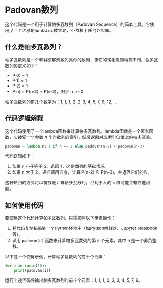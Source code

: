 # Padovan数列

这个代码是一个用于计算帕多瓦数列（Padovan Sequence）的简单工具。它使用了一个优雅的lambda函数实现，不依赖于任何外部库。

## 什么是帕多瓦数列？

帕多瓦数列是一个和斐波那契数列类似的数列，但它的递推规则稍有不同。帕多瓦数列的定义如下：

- P(0) = 1
- P(1) = 1
- P(2) = 1
- P(n) = P(n-2) + P(n-3)，对于 n >= 3

帕多瓦数列的前几个数字为：1, 1, 1, 2, 2, 3, 4, 5, 7, 9, 12, ...

## 代码逻辑解释

这个代码使用了一个lambda函数来计算帕多瓦数列。lambda函数是一个匿名函数，它接受一个参数 n 作为数列的索引，然后返回对应索引位置上的帕多瓦数。

```python
padovan = lambda n: 1 if n <= 2 else padovan(n-2) + padovan(n-3)
```

代码逻辑如下：

1. 如果 n 小于等于 2，返回 1，这是数列的基础情况。
2. 如果 n 大于 2，递归调用自身，计算 P(n-2) 和 P(n-3)，并返回它们的和。

这种递归的方式可以有效地计算帕多瓦数列，但对于大的 n 值可能会有性能问题。

## 如何使用代码

要使用这个代码计算帕多瓦数列，只需按照以下步骤操作：

1. 将代码复制粘贴到一个Python环境中（如Python解释器、Jupyter Notebook等）。
2. 调用 `padovan(n)` 函数来计算帕多瓦数列的第 n 个元素，其中 n 是一个非负整数。

以下是一个使用示例，计算帕多瓦数列的前十个元素：

```python
for i in range(10):
    print(padovan(i))
```

运行上述代码将输出帕多瓦数列的前十个元素：1, 1, 1, 2, 2, 3, 4, 5, 7, 9。